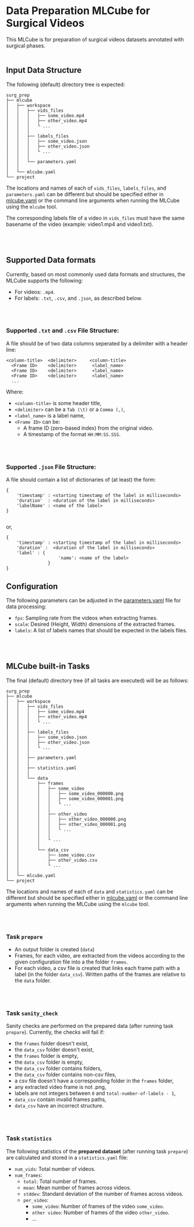 # Data Preparation MLCube for Surgical Videos

This MLCube is for preparation of surgical videos datasets annotated with surgical phases.<br><br>


## Input Data Structure

The following (default) directory tree is expected:

```
surg_prep
├── mlcube
│   ├── workspace
│   │   ├── vids_files
│   │   │   ├── some_video.mp4
│   │   │   ├── other_video.mp4
│   │   │   └ ...
│   │   │
│   │   ├── labels_files
│   │   │   ├── some_video.json
│   │   │   ├── other_video.json
│   │   │   └ ...
│   │   │
│   │   └── parameters.yaml
│   │   
│   └── mlcube.yaml
└── project

```

The locations and names of each of ```vids_files```, ```labels_files```, and ```parameters.yaml``` can be different but should be specified either in [mlcube.yaml](mlcube/mlcube.yaml) or the command line arguments when running the MLCube using the ```mlcube``` tool.

The corresponding labels file of a video in ```vids_files``` must have the same basename of the video (example: video1.mp4 and video1.txt).

<br><br>

## Supported Data formats

Currently, based on most commonly used data formats and structures, the MLCube supports the following:
  * For videos: ```.mp4```.
  * For labels: ```.txt```, ```.csv```, and ```.json```, as described below.

<br><br>

### Supported ```.txt``` and ```.csv``` File Structure:

A file should be of two data columns seperated by a delimiter with a header line:

```
<column-title>  <delimiter>     <column-title>
  <Frame ID>    <delimiter>      <label_name>
  <Frame ID>    <delimiter>      <label_name>
  <Frame ID>    <delimiter>      <label_name>
  ...

```

Where:
  * ```<column-title>``` is some header title,
  * ```<delimiter>``` can be a ```Tab (\t)``` or a ```Comma (,)```,
  * ```<label_name>``` is a label name,
  * ```<Frame ID>``` can be:
    * A frame ID (zero-based index) from the original video.
    * A timestamp of the format ```HH:MM:SS.SSS```.

<br><br>

### Supported ```.json``` File Structure:

A file should contain a list of dictionaries of (at least) the form:

```
{
    'timestamp' : <starting timestamp of the label in milliseconds>
    'duration'  : <duration of the label in milliseconds>
    'labelName' : <name of the label>
}


```
or,

```
{
    'timestamp' : <starting timestamp of the label in milliseconds>
    'duration' :  <duration of the label in milliseconds>
    'label' : {
                    'name': <name of the label>
                }
}

```

## Configuration

The following parameters can be adjusted in the [parameters.yaml](mlcube/workspace/parameters.yaml) file for data processing:

  * ```fps```: Sampling rate from the videos when extracting frames.
  * ```scale```: Desired (Height, Width) dimensions of the extracted frames.
  * ```labels```: A list of labels names that should be expected in the labels files.

<br><br>

## MLCube built-in Tasks

The final (default) directory tree (if all tasks are executed) will be as follows:

```
surg_prep
├── mlcube
│   ├── workspace
│   │   ├── vids_files
│   │   │   ├── some_video.mp4
│   │   │   ├── other_video.mp4
│   │   │   └ ...
│   │   │
│   │   ├── labels_files
│   │   │   ├── some_video.json
│   │   │   ├── other_video.json
│   │   │   └ ...
│   │   │
│   │   ├── parameters.yaml
│   │   │
│   │   ├── statistics.yaml
│   │   │
│   │   └── data
│   │       ├── frames
│   │       │   ├── some_video
│   │       │   │   ├── some_video_000000.png
│   │       │   │   ├── some_video_000001.png
│   │       │   │   └ ...
│   │       │   │
│   │       │   ├── other_video
│   │       │   │   ├── other_video_000000.png
│   │       │   │   ├── other_video_000001.png
│   │       │   │   └ ...
│   │       │   │
│   │       │   └ ...
│   │       │
│   │       └── data_csv
│   │           ├── some_video.csv
│   │           ├── other_video.csv
│   │           └ ...
│   │
│   └── mlcube.yaml
└── project
```

The locations and names of each of ```data``` and ```statistics.yaml``` can be different but should be specified either in [mlcube.yaml](mlcube/mlcube.yaml) or the command line arguments when running the MLCube using the ```mlcube``` tool.

<br><br>

### Task ```prepare```

  * An output folder is created (```data```)
  * Frames, for each video, are extracted from the videos according to the given configuration file into a the folder ```frames```.
  * For each video, a csv file is created that links each frame path with a label (in the folder ```data_csv```). Written paths of the frames are relative to the ```data``` folder. 

<br><br>

### Task ```sanity_check```

Sanity checks are performed on the prepared data (after running task ```prepare```). Currently, the checks will fail if:
  * the ```frames``` folder doesn't exist,
  * the ```data_csv``` folder doesn't exist,
  * the ```frames``` folder is empty,
  * the ```data_csv``` folder is empty,
  * the ```data_csv``` folder contains folders,
  * the ```data_csv``` folder contains non-csv files,
  * a csv file doesn't have a corresponding folder in the ```frames``` folder,
  * any extracted video frame is not .png,
  * labels are not integers between ```0``` and ```total-number-of-labels - 1```,
  * ```data_csv``` contain invalid frames paths,
  * ```data_csv``` have an incorrect structure.

<br><br>

### Task ```statistics```

The following statistics of the **prepared dataset** (after running task ```prepare```) are calculated and stored in a ```statistics.yaml``` file:

  * ```num_vids```: Total number of videos.
  * ```num_frames```:
    * ```total```: Total number of frames.
    * ```mean```: Mean number of frames across videos.
    * ```stddev```: Standard deviation of the number of frames across videos.
    * ```per_video```: 
        * ```some_video```: Number of frames of the video ```some_video```.
        * ```other video```: Number of frames of the video ```other_video```.
        * ...
